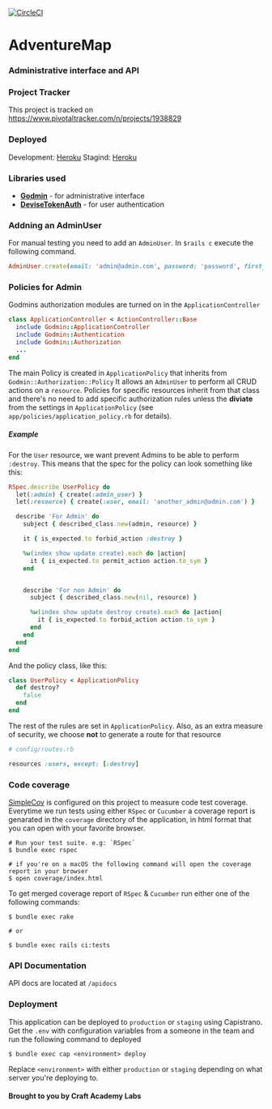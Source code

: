 [![CircleCI](https://circleci.com/gh/CraftAcademyLabs/adventure_map_back_end.svg?style=svg&circle-token=2ed7f64b11a17957dcc552801fe0229c7f97562c)](https://circleci.com/gh/CraftAcademyLabs/adventure_map_back_end)
# AdventureMap
### Administrative interface and API

### Project Tracker
This project is tracked on https://www.pivotaltracker.com/n/projects/1938829

### Deployed
Development: [Heroku](http://adventuremap-dev.herokuapp.com)
Stagind: [Heroku](http://adventuremap-staging.herokuapp.com)

### Libraries used
- [**Godmin**](https://github.com/varvet/godmin) - for administrative interface
- [**DeviseTokenAuth**](https://github.com/lynndylanhurley/devise_token_auth) - for user authentication

### Addning an AdminUser
For manual testing you need to add an `AdminUser`. In `$rails c` execute the following command.

```ruby
AdminUser.create(email: 'admin@admin.com', password: 'password', first_name: 'Thomas', last_name: 'Ochman')
```

### Policies for Admin

Godmins authorization modules are turned on in the `ApplicationController`

```ruby
class ApplicationController < ActionController::Base
  include Godmin::ApplicationController
  include Godmin::Authentication
  include Godmin::Authorization
  ...
end
```

The main Policy is created in `ApplicationPolicy` that inherits from `Godmin::Authorization::Policy`
It allows an `AdminUser` to perform all CRUD actions on a `resource`. Policies for specific resources inherit from that class and there's no
 need to add specific authorization rules unless the **diviate** from the settings in `ApplicationPolicy`
 (see `app/policies/application_policy.rb` for details).

##### Example
For the `User` resource, we want prevent Admins to be able to perform `:destroy`. This means that the spec for the policy can look something like this:


```ruby
RSpec.describe UserPolicy do
  let(:admin) { create(:admin_user) }
  let(:resource) { create(:user, email: 'another_admin@admin.com') }

  describe 'For Admin' do
    subject { described_class.new(admin, resource) }

    it { is_expected.to forbid_action :destroy }

    %w(index show update create).each do |action|
      it { is_expected.to permit_action action.to_sym }
    end


    describe 'For non Admin' do
      subject { described_class.new(nil, resource) }

      %w(index show update destroy create).each do |action|
        it { is_expected.to forbid_action action.to_sym }
      end
    end
  end
end
```

And the policy class, like this:

```ruby
class UserPolicy < ApplicationPolicy
  def destroy?
    false
  end
end
```

The rest of the rules are set in `ApplicationPolicy`. Also, as an extra measure of security, we choose **not** to generate a route for that resource

```ruby
# config/routes.rb

resources :users, except: [:destroy]
```

### Code coverage

[SimpleCov](https://github.com/colszowka/simplecov) is configured on this project to measure code test coverage. Everytime we run tests using either `RSpec` or `Cucumber` a coverage report is genarated in the `coverage` directory of the application, in html format that you can open with your favorite browser.

```shell
# Run your test suite. e.g: `RSpec`
$ bundle exec rspec

# if you're on a macOS the following command will open the coverage report in your browser
$ open coverage/index.html
```

To get merged coverage report of `RSpec` & `Cucumber` run either one of the following commands:

```shell
$ bundle exec rake

# or

$ bundle exec rails ci:tests
```

### API Documentation
API docs are located at `/apidocs`

### Deployment

This application can be deployed to `production` or `staging` using Capistrano. Get the `.env` with configuration variables from a someone in the team and run the following command to deployed

```shell
$ bundle exec cap <environment> deploy
```

Replace `<environment>` with either `production` or `staging` depending on what server you're deploying to.

#### Brought to you by Craft Academy Labs
